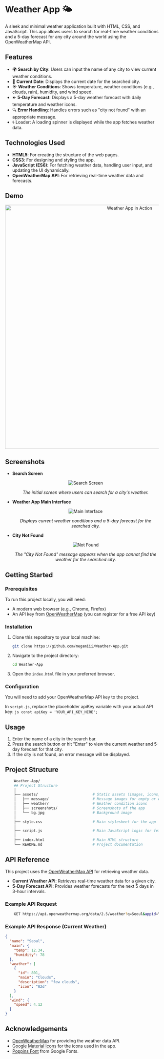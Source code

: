 # Weather App 🌤️

A sleek and minimal weather application built with HTML, CSS, and JavaScript. This app allows users to search for real-time weather conditions and a 5-day forecast for any city around the world using the OpenWeatherMap API.

## Features

- 🌍 **Search by City**: Users can input the name of any city to view current weather conditions.
- 📅 **Current Date**: Displays the current date for the searched city.
- ☀️ **Weather Conditions**: Shows temperature, weather conditions (e.g., clouds, rain), humidity, and wind speed.
- ⏩ **5-Day Forecast**: Displays a 5-day weather forecast with daily temperature and weather icons.
- 🔍 **Error Handling**: Handles errors such as "city not found" with an appropriate message.
- 🌀 Loader: A loading spinner is displayed while the app fetches weather data.

## Technologies Used

- **HTML5**: For creating the structure of the web pages.
- **CSS3**: For designing and styling the app.
- **JavaScript (ES6)**: For fetching weather data, handling user input, and updating the UI dynamically.
- **OpenWeatherMap API**: For retrieving real-time weather data and forecasts.

## Demo

<p align="center">
  <img src="./assets/screenshots/weather-app.gif" alt="Weather App in Action" width="800" />
</p> <!-- Gif showing how the app works -->


## Screenshots

- **Search Screen**  
  <p align="center">
    <img src="./assets/screenshots/weather-app-search.png" alt="Search Screen" />
  </p> 
  <p align="center">
  <i>The initial screen where users can search for a city's weather.</i>
  </p>

- **Weather App Main Interface**  
  <p align="center">
    <img src="./assets/screenshots/weather-app-main.png" alt="Main Interface" />
  </p> 
  <p align="center">
  <i>Displays current weather conditions and a 5-day forecast for the searched city.</i>
  </p>

- **City Not Found**  
  <p align="center">
    <img src="./assets/screenshots/weather-app-not-found.png" alt="Not Found" />
  </p>  
  <p align="center">
  <i>The "City Not Found" message appears when the app cannot find the weather for the searched city.</i>
  </p>

## Getting Started

### Prerequisites

To run this project locally, you will need:

- A modern web browser (e.g., Chrome, Firefox)
- An API key from [OpenWeatherMap](https://openweathermap.org/api) (you can register for a free API key)

### Installation

1. Clone this repository to your local machine:
   ```bash
   git clone https://github.com/megamiii/Weather-App.git
    ```

2. Navigate to the project directory:
    ```bash
    cd Weather-App
    ```

3. Open the `index.html` file in your preferred browser.

### Configuration
You will need to add your OpenWeatherMap API key to the project.

In `script.js`, replace the placeholder apiKey variable with your actual API key:
    ```js
    const apiKey = 'YOUR_API_KEY_HERE';
    ```

## Usage
1. Enter the name of a city in the search bar.
2. Press the search button or hit "Enter" to view the current weather and 5-day forecast for that city.
3. If the city is not found, an error message will be displayed.

## Project Structure
```bash
    Weather-App/
    ## Project Structure
    │
    ├── assets/                         # Static assets (images, icons, etc.)
    │   ├── message/                    # Message images for empty or error states
    │   ├── weather/                    # Weather condition icons
    │   ├── screenshots/                # Screenshots of the app
    │   └── bg.jpg                      # Background image
    │
    ├── style.css                       # Main stylesheet for the app
    │
    ├── script.js                       # Main JavaScript logic for fetching data and updating the UI
    │
    ├── index.html                      # Main HTML structure
    └── README.md                       # Project documentation
```

## API Reference

This project uses the [OpenWeatherMap API](https://openweathermap.org/) for retrieving weather data.

- **Current Weather API**: Retrieves real-time weather data for a given city.
- **5-Day Forecast API**: Provides weather forecasts for the next 5 days in 3-hour intervals.

### Example API Request

```bash
    GET https://api.openweathermap.org/data/2.5/weather?q=Seoul&appid=YOUR_API_KEY&units=metric
```

### Example API Response (Current Weather)

```json
{
  "name": "Seoul",
  "main": {
    "temp": 12.34,
    "humidity": 78
  },
  "weather": [
    {
      "id": 801,
      "main": "Clouds",
      "description": "few clouds",
      "icon": "02d"
    }
  ],
  "wind": {
    "speed": 4.12
  }
}
```

## Acknowledgements

- [OpenWeatherMap](https://openweathermap.org/) for providing the weather data API.
- [Google Material Icons](https://fonts.google.com/icons) for the icons used in the app.
- [Poppins Font](https://fonts.google.com/specimen/Poppins) from Google Fonts.